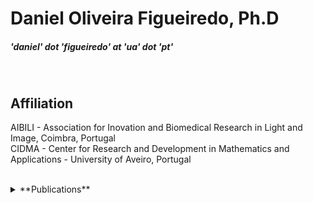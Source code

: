 <div dir="lft">

# **Daniel Oliveira Figueiredo, Ph.D**

##### 'daniel' dot 'figueiredo' at 'ua' dot 'pt'

<br/>

## **Affiliation** <br>
AIBILI - Association for Inovation and Biomedical Research in Light and Image, Coimbra, Portugal <br>
CIDMA - Center for Research and Development in Mathematics and Applications - University of Aveiro, Portugal <br>

<br/>

</div>

<details>
  <summary>**Publications**</summary>
## **Publications** <br>
**An exercise in Uppaal: Modelling the circadian clock of a cyanobacteria** <br> A. Iglesias, D. Figueiredo, A. Madeira. (accepted) <br> <br>
**The impact of a reimbursement rate reduction on the utilization of antiulcer, antidepressants and antidiabetics in Portugal: a time series analysis** <br> A. Donato, D. Figueiredo, F. Batel-Marques. International Journal of Healthcare Management,  17(2) pp. 416-426, 2024. <br> <br>
**Impact of the COVID-19 pandemic on cancer screenings in Portugal** <br> D. Mendes, D. Figueiredo, C. Alves, A. Penedones, B. Costa, F. Batel-Marques. Cancer Epidemiology, 88, pp. 102496, 2024. <br> <br>
**idDL2DL – Interval Syntax to dL** <br> J. Santos, D. Figueiredo, A. Madeira. Lecture Notes in Computer Science 13931, pp. 240-247, 2023. <br> <br>
**Aggregation-based operations for reversal fuzzy switch graphs** <br> S. Campos, R. Santiago, M. A. Martins, D. Figueiredo. Fuzzy Sets and Systems 466, pp. 108273, 2023. <br> <br>
**Relation-changing models meet Paraconsistency** <br> D. Costa, D. Figueiredo, M. A. Martins. Journal of Logical and Algebraic Methods in Programming 133, pp. 100870, 2023. <br> <br>
**Performance of Aptima-HPV in the cervical cancer screening program of Portugal: a cost-analysis** <br> D. Figueiredo, et al. BMC Women's Health, 23(1), pp. 96, 2023. <br> <br>
**Introduction to reversal fuzzy switch graph** <br> S. Campos, R. Santiago, M. A. Martins, D. Figueiredo. Science of Computer Programming 102776, pp. 216, 2022. <br> <br>
**Introducing fuzzy reactive graphs: a simple application on Biology** <br> R. Santiago, M. A. Martins, D. Figueiredo. Soft Computing, 25(9), pp. 6759-6774, 2021. <br> <br>
**Introducing interval differential dynamic logic** <br> D. Figueiredo. Lecture Notes in Computer Science 12818, pp. 69-75, 2021. <br> <br>
**Reversal Fuzzy Switch Graphs** <br> S. Campos, R. Santiago, M. A. Martins, D. Figueiredo. Lecture Notes in Computer Science 12475, pp. 137-154, 2020. <br> <br>
**Boolean dynamics revisited through feedback interconnections** <br> M. Chaves, D. Figueiredo, M. A. Martins. Natural Computing 19(1), pp. 29-49, 2020. <br> <br>
**rPrism - A software for reactive weighted state transition models** <br> D. Figueiredo, E. Rocha, M. A. Martins, M. Chaves. Lecture Notes in BioInformatics 11705, pp 165-174, 2019. <br> <br>
**Reactive models for biological regulatory networks** <br> D. Figueiredo, L. S. Barbosa. Lecture Notes in Computer Science 11415, pp 74-88, 2019. <br> <br>
**A Note on Reactive Transitions and Reo Connectors** <br> D. Figueiredo, M. A. Martins, L. S. Barbosa. Lecture Notes in Computer Science 10865, pp. 57-67, 2018. <br> <br>
**Applying differential dynamic logic to reconfigurable biological networks** <br> D. Figueiredo, M. A. Martins, M. Chaves. Mathematical Biosciences 291, pp 10-20, 2017. <br> <br>
**Relating Bisimulations with Attractors in Boolean Network Models** <br> D. Figueiredo. Lecture Notes in BioInformatics 9702, pp. 17-25, 2016. <br> <br>
**A fuzzy neural network for E. coli metabolism** <br> D. Figueiredo, C. Fuentes, M. A., Martins. AIP Conference Proceedings 1648, pp. 710004, 2015. <br> <br>
</details>
<br/>
